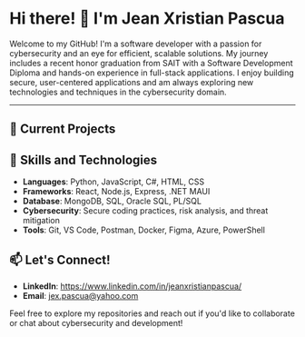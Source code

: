 # Hi there! 👋 I'm Jean Xristian Pascua

Welcome to my GitHub! I'm a software developer with a passion for cybersecurity and an eye for efficient, scalable solutions. My journey includes a recent honor graduation from SAIT with a Software Development Diploma and hands-on experience in full-stack applications. I enjoy building secure, user-centered applications and am always exploring new technologies and techniques in the cybersecurity domain.

---

## 🔭 Current Projects


## 🌱 Skills and Technologies
- **Languages**: Python, JavaScript, C#, HTML, CSS 
- **Frameworks**: React, Node.js, Express, .NET MAUI
- **Database**: MongoDB, SQL, Oracle SQL, PL/SQL 
- **Cybersecurity**: Secure coding practices, risk analysis, and threat mitigation
- **Tools**: Git, VS Code, Postman, Docker, Figma, Azure, PowerShell

## 📫 Let's Connect!
- **LinkedIn**: https://www.linkedin.com/in/jeanxristianpascua/
- **Email**: [jex.pascua@yahoo.com](mailto:jex.pascua@yahoo.com)

Feel free to explore my repositories and reach out if you'd like to collaborate or chat about cybersecurity and development!
